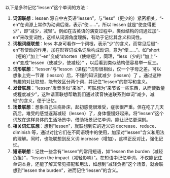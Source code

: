 以下是多种记忆“lessen”这个单词的方法：
1. **词源联想**：lessen 源自中古英语“lessen”，与“less”（更少的）紧密相关，“-en”在词源上常作为动词后缀，表示“使……”，所以 lessen 就是“使变得更少”，即“减少，减轻”。例如在古英语的演变过程中，类似结构的词通过加“-en”来改变词性，这样从词源角度理解，有助于记忆其含义和词性。
2. **词根词缀联想**：less 本身可看作一个词根，表示“少”的含义，而常见后缀“-en”有使动的作用，加在形容词或名词后构成动词，意为“使……”。如“short（短的）”加上“-en”变成“shorten（使缩短）”，同理，“less（少的）”加上“-en”变成“lessen（使减少，使减轻）” ，以后看到类似结构便容易举一反三。
3. **词形联想**：“lessen”与“lesson（课程）”词形很相似，仅一个字母之差。可以想象上完一节课（lesson）后，不懂的知识就减少（lessen）了 。通过这种有趣的对比联想，能有效区分两个词，并记住“lessen”的拼写和含义。
4. **发音联想**：“lessen”发音类似“来省”，可联想为“来节省一些东西，从而使数量或程度减少”，这种谐音联想帮助我们通过读音快速联系到单词“减少，减轻”的含义，便于记忆。
5. **场景联想**：想象自己生病卧床，起初感觉很难受，症状很严重。但在吃了几天药后，难受的感觉逐渐减轻（lessen）了，身体慢慢好起来。将“lessen”这个词放在这样具体的生活场景中，借助场景记忆单词，能让记忆更深刻。
6. **相关词汇联想**：想到“lessen”，就联想到它的近义词 decrease、reduce、diminish 等，通过对比它们在不同语境中的使用，加深对“lessen”含义和用法的理解。同时，也能联想到反义词 increase（增加），这样正反对比，强化记忆。
7. **短语联想**：记住一些含有“lessen”的常用短语，如“lessen the burden（减轻负担）”，“lessen the impact（减轻影响）”。在短语中记忆单词，不仅能记住单词本身，还能了解其常见搭配和用法，如想到“减轻负担”这个场景，就会联想到“lessen the burden”，进而记住“lessen”的含义。 